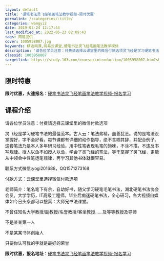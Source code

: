 ```yaml
---
layout: default
title: '硬笔书法灵飞经笔画笔法教学视频-限时优惠'
permalink: /:categories/:title/
categories: wangyi2
date: 2019-03-24 12:17:44
last_modified_at: 2022-05-23 02:09:43
tags: 网易提供
cover: 1005958007.jpg
keywords: 精选网课,网易云课堂,硬笔书法灵飞经笔画笔法教学视频
description: '请各位学员注意：付费请选择云课堂里的微信付款选项灵飞经是学习硬笔书法的最佳范本。古人云：笔法弗精，虽善犹恶。说的是笔法没'
classid: 1005958007
targetlink: https://study.163.com/course/introduction/1005958007.htm?share=1&shareId=1025206652&utm_campaign=share&utm_medium=iphoneShare&utm_source=&utm_u=1025206652
---
```


## 限时特惠

**限时优惠，火速报名**：[硬笔书法灵飞经笔画笔法教学视频-报名学习](https://study.163.com/course/introduction/1005958007.htm?share=1&shareId=1025206652&utm_campaign=share&utm_medium=iphoneShare&utm_source=&utm_u=1025206652)

## 课程介绍

请各位学员注意：付费请选择云课堂里的微信付款选项

灵飞经是学习硬笔书法的最佳范本。古人云：笔法弗精，虽善犹恶。说的是笔法没掌握好，字不会好看。每节课都有详细的动作指导，绝不含糊其辞，并配合例子。这套笔法乃是本人多年研习经验，用中性笔表现毛笔的韵味，不涂不描，不违反书写规律。授人以鱼不如授人以渔，学会了灵飞经的笔法，等于掌握了灵飞经，更能从中领会中性笔运笔规律，再学习其他书体就很容易。

联系方式微信:yogi201688，QQ1571273168

付款方式：云课堂里选择微信付款选项

老师简介：笔名笔下有余，自幼好书，随父学习硬笔毛笔书法，湖北硬笔书法协会会员，大学学历，IT高级工程师。毕业后痴迷硬笔书法，全心研习，各大视频自媒体如今日头条都可以搜索：大师兄书法课堂。

不曾任知名大学教授/副教授/名誉教授/客坐教授……及等等教授及导师

不是某某第一人

不是某某书体创始人 

只要你认可我的字就是最好的荣誉

**限时优惠，报名地址**：[硬笔书法灵飞经笔画笔法教学视频-报名学习](https://study.163.com/course/introduction/1005958007.htm?share=1&shareId=1025206652&utm_campaign=share&utm_medium=iphoneShare&utm_source=&utm_u=1025206652)

